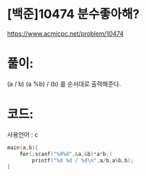 # [백준]10474 분수좋아해?

https://www.acmicpc.net/problem/10474

# 풀이:

(a / b) (a %b) / (b) 를 순서대로 출력해준다.



# **코드:** 

사용언어 : c	
```c++
main(a,b){
    for(;scanf("%d%d",&a,&b)*a*b;)
        printf("%d %d / %d\n",a/b,a%b,b);
}
```


